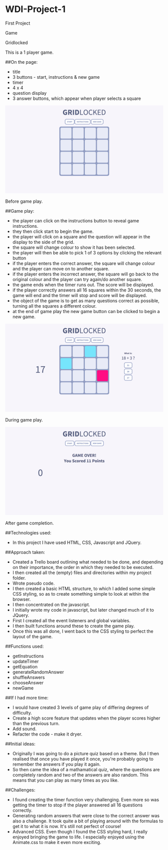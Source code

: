 # WDI-Project-1

First Project

Game

Gridlocked

This is a 1 player game.

##On the page:

- title
- 3 buttons - start, instructions & new game
- timer
- 4 x 4
- question display
- 3 answer buttons, which appear when player selects a square

![Main](./images/image1.png)

Before game play.

##Game play:

- the player can click on the instructions button to reveal game instructions.
- they then click start to begin the game.
- the player will click on a square and the question will appear in the display to the side of the grid.
- the square will change colour to show it has been selected.
- the player will then be able to pick 1 of 3 options by clicking the relevant button
- if the player enters the correct answer, the square will change colour and the player can move on to another square.
- if the player enters the incorrect answer, the square will go back to the original colour and the player can try again/do another square.
- the game ends when the timer runs out. The score will be displayed.
- if the player correctly answers all 16 squares within the 30 seconds, the game will end and the timer will stop and score will be displayed.
- the object of the game is to get as many questions correct as possible, turning all the squares a different colour.
- at the end of game play the new game button can be clicked to begin a new game.

![Gameplay](./images/image2.png)

During game play.

![Finish](./images/image3.png)

After game completion.

##Technologies used:

- In this project I have used HTML, CSS, Javascript and JQuery.

##Approach taken:

- Created a Trello board outlining what needed to be done, and depending on their importance, the order in which they needed to be executed.
- I then created all the (empty) files and directories within my project folder.
- Wrote pseudo code.
- I then created a basic HTML structure, to which I added some simple CSS styling, so as to create something simple to look at within the browser.
- I then concentrated on the javascript.
- I initially wrote my code in javascript, but later changed much of it to JQuery.
- First I created all the event listeners and global variables.
- I then built functions around these to create the game play.
- Once this was all done, I went back to the CSS styling to perfect the layout of the game.

##Functions used:

- getInstructions
- updateTimer
- getEquation
- generateRandomAnswer
- shuffleAnswers
- chooseAnswer
- newGame

##If I had more time:

- I would have created 3 levels of game play of differing degrees of difficulty.
- Create a high score feature that updates when the player scores higher than the previous turn.
- Add sound.
- Refacter the code - make it dryer.

##Initial ideas:

- Originally I was going to do a picture quiz based on a theme. But I then realised that once you have played it once, you're probably going to remember the answers if you play it again. 
- So then came the idea of a mathamatical quiz, where the questions are completely random and two of the answers are also random. This means that you can play as many times as you like.

##Challenges:

- I found creating the timer function very challenging. Even more so was getting the timer to stop if the player answered all 16 questions correctly.
- Generating random answers that were close to the correct answer was also a challenge. It took quite a bit of playing around with the formulas to get it to what it is now. It's still not perfect of course!
- Advanced CSS. Even though I found the CSS styling hard, I really enjoyed bringing the game to life. I especially enjoyed using the Animate.css to make it even more exciting.